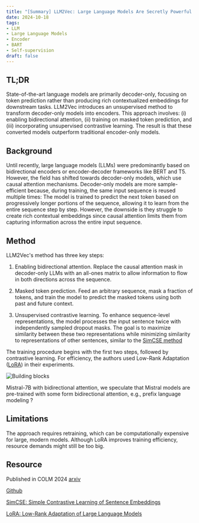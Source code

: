 ```yaml
---
title: "[Summary] LLM2Vec: Large Language Models Are Secretly Powerful Text Encoders" 
date: 2024-10-18
tags: 
- LLM
- Large Language Models
- Encoder
- BART
- Self-supervision
draft: false 
---
```


## TL;DR
State-of-the-art language models are primarily decoder-only, focusing on token prediction rather than producing rich contextualized embeddings for downstream tasks. LLM2Vec introduces an unsupervised method to transform decoder-only models into encoders. This approach involves: (i) enabling bidirectional attention, (ii) training on masked token prediction, and (iii) incorporating unsupervised contrastive learning. The result is that these converted models outperform traditional encoder-only models.

## Background
Until recently, large language models (LLMs) were predominantly based on bidirectional encoders or encoder-decoder frameworks like BERT and T5. However, the field has shifted towards decoder-only models, which use causal attention mechanisms. 
Decoder-only models are more sample-efficient because, during training, the same input sequence is reused multiple times: The model is trained to predict the next token based on progressively longer portions of the sequence, allowing it to learn from the entire sequence step by step.
However, the downside is they struggle to create rich contextual embeddings since causal attention limits them from capturing information across the entire input sequence.

## Method
LLM2Vec's method has three key steps:

1. Enabling bidirectional attention. Replace the causal attention mask in decoder-only LLMs with an all-ones matrix to allow information to flow in both directions across the sequence.

2. Masked token prediction. Feed an arbitrary sequence, mask a fraction of tokens, and train the model to predict the masked tokens using both past and future context.

3. Unsupervised contrastive learning. To enhance sequence-level representations, the model processes the input sentence twice with independently sampled dropout masks. The goal is to maximize similarity between these two representations while minimizing similarity to representations of other sentences, similar to the [SimCSE method](https://arxiv.org/abs/2104.08821)

The training procedure begins with the first two steps, followed by contrastive learning. For efficiency, the authors used Low-Rank Adaptation ([LoRA](https://arxiv.org/abs/2106.09685)) in their experiments.

![Building blocks](20241018_llm2vec/llm2vec_three_building_blocks.png)


Mistral-7B with bidirectional
attention, we speculate that Mistral models are pre-trained with some form bidirectional
attention, e.g., prefix language modeling ?

## Limitations
The approach requires retraining, which can be computationally expensive for large, modern models. Although LoRA improves training efficiency, resource demands might still be too big.


## Resource
Published in COLM 2024
[arxiv](https://arxiv.org/pdf/2404.05961)

[Github](https://github.com/McGill-NLP/llm2vec)

[SimCSE: Simple Contrastive Learning of Sentence Embeddings](https://arxiv.org/abs/2104.08821)

[LoRA: Low-Rank Adaptation of Large Language Models](https://arxiv.org/abs/2106.09685) 